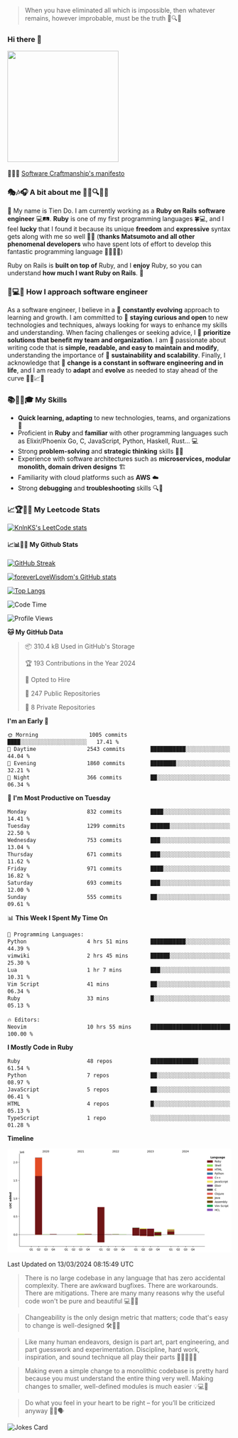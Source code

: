 > When you have eliminated all which is impossible, then whatever remains, however improbable, must be the truth 🤔🔍💡
### Hi there 👋

<!--
**foreverLoveWisdom/foreverLoveWisdom** is a ✨ _special_ ✨ repository because its `README.md` (this file) appears on your GitHub profile.

Here are some ideas to get you started:

- 🔭 I’m currently working on ...
- 🌱 I’m currently learning ...
- 👯 I’m looking to collaborate on ...
- 🤔 I’m looking for help with ...
- 💬 Ask me about ...
- 📫 How to reach me: ...
- 😄 Pronouns: ...
- ⚡ Fun fact: ...
-->

<img src="https://codecondo.com/wp-content/uploads/2017/09/railslogo.png" width="250" height="250">

 📜🔨🌟 [Software Craftmanship's manifesto](http://manifesto.softwarecraftsmanship.org/)

### 🎭🎶🎧 A bit about me 🕵️‍♀️🔍🕵️‍♂️
👋 My name is Tien Do. I am currently working as a **Ruby on Rails software engineer** 💻🛤️. **Ruby** is one of my first programming languages 🍀💻, and I feel **lucky** that I found it because its unique **freedom** and **expressive** syntax gets along with me so well 🤗💬 (**thanks Matsumoto and all other phenomenal developers** who have spent lots of effort to develop this fantastic programming language 🙏👨‍💻🌟)

Ruby on Rails is **built on top of** Ruby, and I **enjoy** Ruby, so you can understand **how much I want Ruby on Rails**. 🤩

### 🤔💻🔨 How I approach software engineer
As a software engineer, I believe in a 🔄 **constantly evolving** approach to learning and growth. I am committed to 🤔 **staying curious and open** to new technologies and techniques, always looking for ways to enhance my skills and understanding. When facing challenges or seeking advice, I 👥  **prioritize solutions that benefit my team and organization**. I am 🎉 passionate about writing code that is **simple, readable, and easy to maintain and modify**, understanding the importance of 🌱 **sustainability and scalability**. Finally, I acknowledge that 🌊 **change is a constant in software engineering and in life**, and I am ready to **adapt** and **evolve** as needed to stay ahead of the curve 🏃‍♂️📈🔄

### 📚🧑‍💻🎓 My Skills
- **Quick learning, adapting** to new technologies, teams, and organizations 🚀
- Proficient in **Ruby** and **familiar** with other programming languages such as Elixir/Phoenix Go, C, JavaScript, Python, Haskell, Rust... 💻
- Strong **problem-solving** and **strategic thinking** skills 🤔💡
- Experience with software architectures such as **microservices, modular monolith, domain driven designs** 🏗️
- Familiarity with cloud platforms such as **AWS** ☁️ 
- Strong **debugging** and **troubleshooting** skills 🔍🐞


### 📈🏆🧑‍💻 My Leetcode Stats
[![KnlnKS's LeetCode stats](https://leetcode-stats-six.vercel.app/?username=foreverLoveWisdom&theme=dark)](https://github.com/KnlnKS/leetcode-stats)

#### 📈📊👨‍💻  My Github Stats

[![GitHub Streak](https://github-readme-streak-stats.herokuapp.com/?user=foreverLoveWisdom&theme=dracula)](https://git.io/streak-stats)
&nbsp;
&nbsp;

[![foreverLoveWisdom's GitHub stats](https://github-readme-stats.vercel.app/api?username=foreverLoveWisdom&show_icons=true&theme=react&count_private=true)](https://github.com/anuraghazra/github-readme-stats)

[![Top Langs](https://github-readme-stats.vercel.app/api/top-langs/?username=foreverLoveWisdom&show_icons=true&theme=vue-dark)](https://github.com/anuraghazra/github-readme-stats)

<!--START_SECTION:waka-->
![Code Time](http://img.shields.io/badge/Code%20Time-2%2C708%20hrs%2046%20mins-blue)

![Profile Views](http://img.shields.io/badge/Profile%20Views-0-blue)

**🐱 My GitHub Data** 

> 📦 310.4 kB Used in GitHub's Storage 
 > 
> 🏆 193 Contributions in the Year 2024
 > 
> 💼 Opted to Hire
 > 
> 📜 247 Public Repositories 
 > 
> 🔑 8 Private Repositories 
 > 
**I'm an Early 🐤** 

```text
🌞 Morning                1005 commits        ████░░░░░░░░░░░░░░░░░░░░░   17.41 % 
🌆 Daytime                2543 commits        ███████████░░░░░░░░░░░░░░   44.04 % 
🌃 Evening                1860 commits        ████████░░░░░░░░░░░░░░░░░   32.21 % 
🌙 Night                  366 commits         ██░░░░░░░░░░░░░░░░░░░░░░░   06.34 % 
```
📅 **I'm Most Productive on Tuesday** 

```text
Monday                   832 commits         ████░░░░░░░░░░░░░░░░░░░░░   14.41 % 
Tuesday                  1299 commits        ██████░░░░░░░░░░░░░░░░░░░   22.50 % 
Wednesday                753 commits         ███░░░░░░░░░░░░░░░░░░░░░░   13.04 % 
Thursday                 671 commits         ███░░░░░░░░░░░░░░░░░░░░░░   11.62 % 
Friday                   971 commits         ████░░░░░░░░░░░░░░░░░░░░░   16.82 % 
Saturday                 693 commits         ███░░░░░░░░░░░░░░░░░░░░░░   12.00 % 
Sunday                   555 commits         ██░░░░░░░░░░░░░░░░░░░░░░░   09.61 % 
```


📊 **This Week I Spent My Time On** 

```text
💬 Programming Languages: 
Python                   4 hrs 51 mins       ███████████░░░░░░░░░░░░░░   44.39 % 
vimwiki                  2 hrs 45 mins       ██████░░░░░░░░░░░░░░░░░░░   25.30 % 
Lua                      1 hr 7 mins         ███░░░░░░░░░░░░░░░░░░░░░░   10.31 % 
Vim Script               41 mins             ██░░░░░░░░░░░░░░░░░░░░░░░   06.34 % 
Ruby                     33 mins             █░░░░░░░░░░░░░░░░░░░░░░░░   05.13 % 

🔥 Editors: 
Neovim                   10 hrs 55 mins      █████████████████████████   100.00 % 
```

**I Mostly Code in Ruby** 

```text
Ruby                     48 repos            ███████████████░░░░░░░░░░   61.54 % 
Python                   7 repos             ██░░░░░░░░░░░░░░░░░░░░░░░   08.97 % 
JavaScript               5 repos             ██░░░░░░░░░░░░░░░░░░░░░░░   06.41 % 
HTML                     4 repos             █░░░░░░░░░░░░░░░░░░░░░░░░   05.13 % 
TypeScript               1 repo              ░░░░░░░░░░░░░░░░░░░░░░░░░   01.28 % 
```



**Timeline**

![Lines of Code chart](https://raw.githubusercontent.com/foreverLoveWisdom/foreverLoveWisdom/main/assets/bar_graph.png)


 Last Updated on 13/03/2024 08:15:49 UTC
<!--END_SECTION:waka-->


> There is no large codebase in any language that has zero accidental complexity. There are awkward bugfixes. There are workarounds. There are mitigations.
> There are many many reasons why the useful code won't be pure and beautiful 💻🐞🤔

> Changeability is the only design metric that matters; code that's easy to change is well-designed 🛠️🔄🎨

> Like many human endeavors, design is part art, part engineering, and part guesswork and experimentation. Discipline, hard work, inspiration, and sound technique all play their parts 🎨🧑‍💻🔬🧪

> Mak­ing even a sim­ple change to a mono­lith­ic code­base is pret­ty hard because you must under­stand the entire thing very well. Mak­ing changes to small­er, well-defined mod­ules is much easier 💡💻🤔
 
 > Do what you feel in your heart to be right – for you’ll be criticized anyway 💖🙏🗣️ 
 
![Jokes Card](https://readme-jokes.vercel.app/api)
